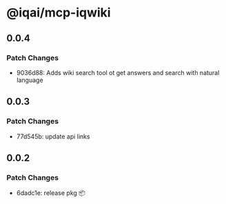 # @iqai/mcp-iqwiki

## 0.0.4

### Patch Changes

- 9036d88: Adds wiki search tool ot get answers and search with natural language

## 0.0.3

### Patch Changes

- 77d545b: update api links

## 0.0.2

### Patch Changes

- 6dadc1e: release pkg 📦

